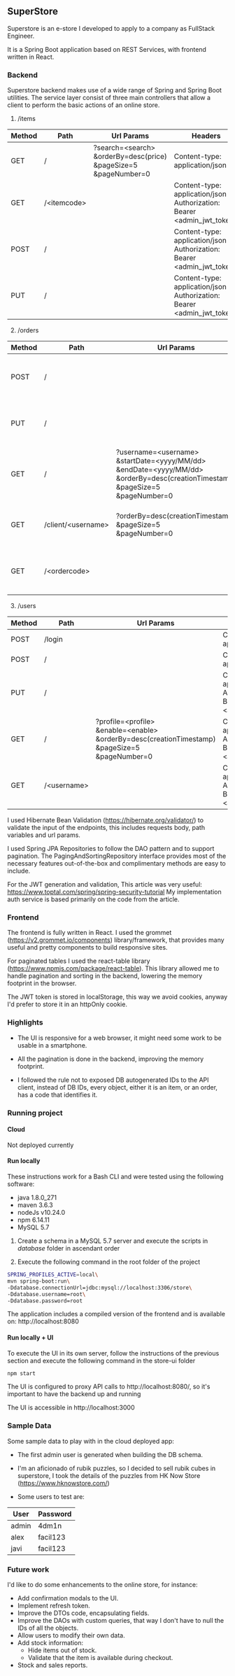 ## SuperStore ##

Superstore is an e-store I developed to apply to a company 
as FullStack Engineer.

It is a Spring Boot application based on REST Services, 
with frontend written in React.

### Backend ###

Superstore backend makes use of a wide range of Spring and 
Spring Boot utilities. The service layer consist of three 
main controllers that allow a client to perform the basic 
actions of an online store.

1. /items

|Method|Path|Url Params|Headers|Request|Response|
|------|----|----------|-------|-------|--------|
|GET|/|?search=\<search\> <br /> &orderBy=desc(price) <br /> &pageSize=5 <br /> &pageNumber=0|Content-type: application/json| |Page of items|
|GET|/\<itemcode\>| |Content-type: application/json <br /> Authorization: Bearer \<admin_jwt_token\>| |Single item|
|POST|/| |Content-type: application/json <br /> Authorization: Bearer \<admin_jwt_token\>|Single item|Single item|
|PUT|/| |Content-type: application/json <br /> Authorization: Bearer \<admin_jwt_token\>|Single item|Single item|

2. /orders

|Method|Path|Url Params|Headers|Request|Response|
|------|----|----------|-------|-------|--------|
|POST|/| |Content-type: application/json <br /> Authorization: Bearer \<client_jwt_token\>|Single order|Single order|
|PUT|/| |Content-type: application/json <br /> Authorization: Bearer \<admin_jwt_token\>|Single order|Single order|
|GET|/|?username=\<username\> <br /> &startDate=\<yyyy/MM/dd\> <br /> &endDate=\<yyyy/MM/dd\> <br /> &orderBy=desc(creationTimestamp) <br /> &pageSize=5 <br /> &pageNumber=0|Content-type: application/json <br /> Authorization: Bearer \<admin_jwt_token\>| |Page of orders|
|GET|/client/\<username\>|?orderBy=desc(creationTimestamp) <br /> &pageSize=5 <br /> &pageNumber=0|Content-type: application/json <br /> Authorization: Bearer \<client_jwt_token\>| |Page of orders|
|GET|/\<ordercode\>| |Content-type: application/json <br /> Authorization: Bearer \<admin_jwt_token\>| |Single order|

3. /users

|Method|Path|Url Params|Headers|Request|Response|
|------|----|----------|-------|-------|--------|
|POST|/login| |Content-type: application/json|Single user|Access Token|
|POST|/| |Content-type: application/json|Single user|Single user|
|PUT|/| |Content-type: application/json <br /> Authorization: Bearer \<admin_jwt_token\>|Single user|Single user|
|GET|/|?profile=\<profile\> <br /> &enable=\<enable\> <br /> &orderBy=desc(creationTimestamp) <br /> &pageSize=5 <br /> &pageNumber=0|Content-type: application/json <br /> Authorization: Bearer \<admin_jwt_token\>| |Page of users|
|GET|/\<username\>| |Content-type: application/json <br /> Authorization: Bearer \<admin_jwt_token\>| |Single users|

I used Hibernate Bean Validation (https://hibernate.org/validator/) to 
validate the input of the endpoints, this includes requests body, path
variables and url params.

I used Spring JPA Repositories to follow the DAO pattern and to support
pagination. The PagingAndSortingRepository interface provides most of
the necessary features out-of-the-box and complimentary methods are
easy to include.

For the JWT generation and validation, This article was very useful:
https://www.toptal.com/spring/spring-security-tutorial
My implementation auth service is based primarily on the code from the
article.

### Frontend ###

The frontend is fully written in React. I used the grommet 
(https://v2.grommet.io/components) library/framework, that 
provides many useful and pretty components to build responsive sites.

For paginated tables I used the react-table library 
(https://www.npmjs.com/package/react-table). This library allowed me
to handle pagination and sorting in the backend, lowering the memory
footprint in the browser.

The JWT token is stored in localStorage, this way we avoid cookies,
anyway I'd prefer to store it in an httpOnly cookie.

### Highlights ###

* The UI is responsive for a web browser, it might need some work to 
  be usable in a smartphone.

* All the pagination is done in the backend, improving the memory 
  footprint.

* I followed the rule not to exposed DB autogenerated IDs to the 
  API client, instead of DB IDs, every object, either it is an item,
  or an order, has a code that identifies it.

### Running project ###

#### Cloud ####

Not deployed currently

#### Run locally ####

These instructions work for a Bash CLI and were tested using the
following software:

* java 1.8.0_271
* maven 3.6.3
* nodeJs v10.24.0
* npm 6.14.11 
* MySQL 5.7

1. Create a schema in a MySQL 5.7 server and execute the scripts in 
_database_ folder in ascendant order

2. Execute the following command in the root folder of the project

```bash
SPRING_PROFILES_ACTIVE=local\
mvn spring-boot:run\
-Ddatabase.connectionUrl=jdbc:mysql://localhost:3306/store\
-Ddatabase.username=root\
-Ddatabase.password=root
```

The application includes a compiled version of the frontend and is
available on: http://localhost:8080 

#### Run locally + UI ####

To execute the UI in its own server, follow the instructions of the
previous section and execute the following command in the store-ui
folder

```bash
npm start
```

The UI is configured to proxy API calls to http://localhost:8080/, so
it's important to have the backend up and running

The UI is accessible in http://localhost:3000

### Sample Data ###

Some sample data to play with in the cloud deployed app:

* The first admin user is generated when building the DB schema. 

* I'm an aficionado of rubik puzzles, so I decided to sell rubik 
  cubes in superstore, I took the details of the puzzles from
  HK Now Store (https://www.hknowstore.com/)
  
* Some users to test are:
  
|User|Password| 
|----|--------|
|admin|4dm1n|
|alex|facil123|
|javi|facil123|

### Future work ###

I'd like to do some enhancements to the online store, for instance:
* Add confirmation modals to the UI.
* Implement refresh token.
* Improve the DTOs code, encapsulating fields.
* Improve the DAOs with custom queries, that way I don't have to null
  the IDs of all the objects.
* Allow users to modify their own data.
* Add stock information:
    * Hide items out of stock.
    * Validate that the item is available during checkout.
* Stock and sales reports.
